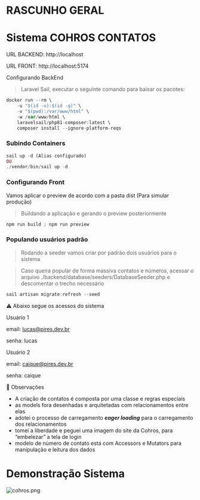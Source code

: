 # RASCUNHO GERAL

# Sistema COHROS CONTATOS

URL BACKEND: http://localhost

URL FRONT: http://localhost:5174

Configurando BackEnd 

> Laravel Sail, executar o seguinte comando para baixar os pacotes:
> 

```php
docker run --rm \
    -u "$(id -u):$(id -g)" \
    -v "$(pwd):/var/www/html" \
    -w /var/www/html \
    laravelsail/php81-composer:latest \
    composer install --ignore-platform-reqs
```

### Subindo Containers

```php
sail up -d (Alias configurado)
OU
./vendor/bin/sail up -d
```

### Configurando Front

Vamos aplicar o preview de acordo com a pasta dist (Para simular produção)

> Buildando a aplicação e gerando o preview posteriormente
> 

```powershell
npm run build ; npm run preview
```

### Populando usuários padrão

> Rodando a seeder vamos criar por padrão dois usuários para o sistema
> 

> Caso queira popular de forma massiva contatos e números, acessar o arquivo ./backend/database/seeders/DatabaseSeeder.php e descomentar o trecho necessário
> 

```powershell
sail artisan migrate:refresh --seed
```

<aside>
⚠️ Abaixo segue os acessos do sistema

</aside>

Usuário 1

email: [lucas@pires.dev.br](mailto:lucas@pires.dev.br)

senha: lucas

Usuário 2

email: [caique@pires.dev.br](mailto:caique@pires.dev.br)

senha: caique

<aside>
📢 Observações
</aside>

- A criação de contatos é composta por uma classe e regras especiais
- as models fora desenhadas e arquitetadas com relacionamentos entre elas
- adotei o processo de carregamento ***eager loading*** para o carregamento dos relacionamentos
- tomei a liberdade e peguei uma imagem do site da Cohros, para “embelezar” a tela de login
- modelo de número de contato está com Accessors e Mutators para manipulação e leitura dos dados

# Demonstração Sistema

![cohros.png](frontend/public/cohros.gif)